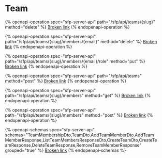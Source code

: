 # Team

{% openapi-operation spec="sfp-server-api" path="/sfp/api/teams/{slug}" method="delete" %}
[Broken link](broken-reference)
{% endopenapi-operation %}

{% openapi-operation spec="sfp-server-api" path="/sfp/api/teams/{slug}/members/{email}" method="delete" %}
[Broken link](broken-reference)
{% endopenapi-operation %}

{% openapi-operation spec="sfp-server-api" path="/sfp/api/teams/{slug}/members/{email}/role" method="put" %}
[Broken link](broken-reference)
{% endopenapi-operation %}

{% openapi-operation spec="sfp-server-api" path="/sfp/api/teams" method="post" %}
[Broken link](broken-reference)
{% endopenapi-operation %}

{% openapi-operation spec="sfp-server-api" path="/sfp/api/teams/{slug}/members" method="get" %}
[Broken link](broken-reference)
{% endopenapi-operation %}

{% openapi-operation spec="sfp-server-api" path="/sfp/api/teams/{slug}/members" method="post" %}
[Broken link](broken-reference)
{% endopenapi-operation %}

{% openapi-schemas spec="sfp-server-api" schemas="TeamMembershipDto,TeamDto,AddTeamMemberDto,AddTeamMemberResponse,ListTeamMembersResponseDto,CreateTeamDto,CreateTeamResponse,DeleteTeamResponse,RemoveTeamMemberResponse" grouped="true" %}
[Broken link](broken-reference)
{% endopenapi-schemas %}
